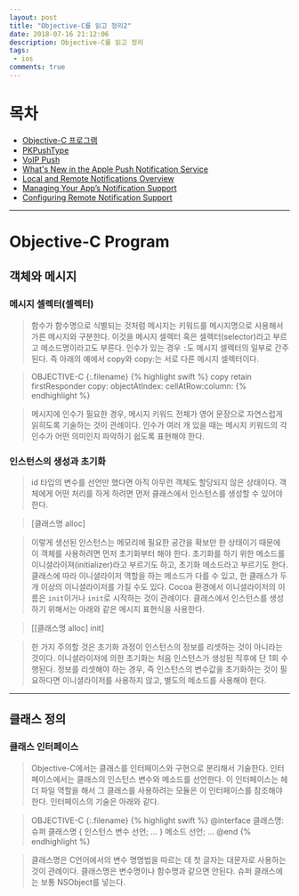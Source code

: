 ```yaml
---
layout: post
title: "Objective-C를 읽고 정리2"
date: 2018-07-16 21:12:06
description: Objective-C를 읽고 정리
tags: 
 - ios
comments: true
---
```


# 목차 

- [Objective-C 프로그램](#Objective-C-Program)
- [PKPushType](#pkpushtype)
- [VoIP Push](#voip-push)
- [What's New in the Apple Push Notification Service](#what's-new-in-the-apple-push-notification-service)
- [Local and Remote Notifications Overview](#local-and-remote-notifications-overview)
- [Managing Your App’s Notification Support](#managing-your-app’s-notification-support)
- [Configuring Remote Notification Support](#configuring-remote-notification-support)

---

# Objective-C Program

## 객체와 메시지
### 메시지 셀렉터(셀렉터)
> 함수가 함수명으로 식별되는 것처럼 메시지는 키워드를 메시지명으로 사용해서 가른 메시지와 구분한다. 이것을 메시지 셀렉터 혹은 셀렉터(selector)라고 부르고 메소드명이라고도 부른다. 인수가 있는 경우 `:`도 메시지 셀렉터의 일부로 간주된다. 즉 아래의 예에서 copy와 copy:는 서로 다른 메시지 셀렉터이다.

>OBJECTIVE-C
{:.filename}
{% highlight swift %}
copy
retain
firstResponder
copy:
objectAtIndex:
cellAtRow:column:
{% endhighlight %}

> 메시지에 인수가 필요한 경우, 메시지 키워드 전체가 영어 문장으로 자연스럽게 읽히도록 기술하는 것이 관례이다. 인수가 여러 개 있을 때는 메시지 키워드의 각 인수가 어떤 의미인지 파악하기 쉽도록 표현해야 한다. 

### 인스턴스의 생성과 초기화
> id 타입의 변수를 선언만 했다면 아직 아무런 객체도 할당되지 않은 상태이다. 객체에게 어떤 처리를 하게 하려면 먼저 클래스에서 인스턴스를 생성할 수 있어야한다. 

> [클래스명 alloc]

> 이렇게 생선된 인스턴스는 메모리에 필요한 공간을 확보만 한 상태이기 때문에 이 객체를 사용하려면 먼저 초기화부터 해야 한다. 초기화를 하기 위한 메소드를 이니셜라이져(initializer)라고 부르기도 하고, 초기화 메소드라고 부르기도 한다. 클래스에 따라 이니셜라이저 역할을 하는 메소드가 다를 수 있고, 한 클래스가 두 개 이상의 이니셜라이저를 가질 수도 있다. 
Cocoa 환경에서 이니셜라이저의 이름은 `init`이거나 `init`로 시작하는 것이 관례이다. 클래스에서 인스턴스를 생성하기 위해서는 아래와 같은 메시지 표현식을 사용한다.

> [[클래스명 alloc] init]

> 한 가지 주의할 것은 초기화 과정이 인스턴스의 정보를 리셋하는 것이 아니라는 것이다. 이니셜라이저에 의한 초기화는 처음 인스턴스가 생성된 직후에 단 1회 수행된다. 정보를 리셋해야 하는 경우, 즉 인스턴스의 변수값을 초기화하는 것이 필요하다면 이니셜라이저를 사용하지 않고, 별도의 메소드를 사용해야 한다.

---

## 클래스 정의

### 클래스 인터페이스
> Objective-C에서는 클래스를 인터페이스와 구현으로 분리해서 기술한다. 인터페이스에서는 클래스의 인스턴스 변수와 메소드를 선언한다. 이 인터페이스는 헤더 파일 역할을 해서 그 클래스를 사용하려는 모듈은 이 인터페이스를 참조해야 한다. 인터페이스의 기술은 아래와 같다.

>OBJECTIVE-C
{:.filename}
{% highlight swift %}
@interface 클래스명: 슈퍼 클래스명
{
    인스턴스 변수 선언;
    ...
}
메소드 선언;
...
@end
{% endhighlight %}

> 클래스명은 C언어에서의 변수 명명법을 따르는 데 첫 글자는 대문자로 사용하는 것이 관례이다. 클래스명은 변수명이나 함수명과 같으면 안된다. 
슈퍼 클래스에는 보통 NSObject를 넣는다. 